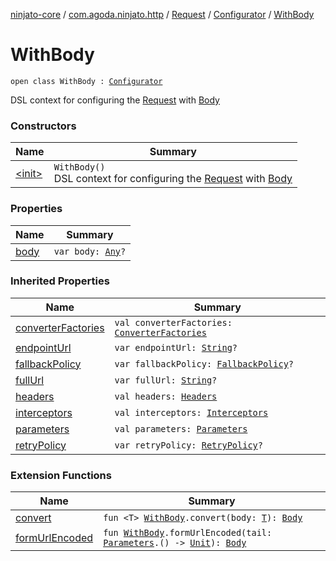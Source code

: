 [ninjato-core](../../../../index.md) / [com.agoda.ninjato.http](../../../index.md) / [Request](../../index.md) / [Configurator](../index.md) / [WithBody](./index.md)

# WithBody

`open class WithBody : `[`Configurator`](../index.md)

DSL context for configuring the [Request](../../index.md) with [Body](../../../-body/index.md)

### Constructors

| Name | Summary |
|---|---|
| [&lt;init&gt;](-init-.md) | `WithBody()`<br>DSL context for configuring the [Request](../../index.md) with [Body](../../../-body/index.md) |

### Properties

| Name | Summary |
|---|---|
| [body](body.md) | `var body: `[`Any`](https://kotlinlang.org/api/latest/jvm/stdlib/kotlin/-any/index.html)`?` |

### Inherited Properties

| Name | Summary |
|---|---|
| [converterFactories](../converter-factories.md) | `val converterFactories: `[`ConverterFactories`](../../../../com.agoda.ninjato.converter/-converter-factories/index.md) |
| [endpointUrl](../endpoint-url.md) | `var endpointUrl: `[`String`](https://kotlinlang.org/api/latest/jvm/stdlib/kotlin/-string/index.html)`?` |
| [fallbackPolicy](../fallback-policy.md) | `var fallbackPolicy: `[`FallbackPolicy`](../../../../com.agoda.ninjato.policy/-fallback-policy/index.md)`?` |
| [fullUrl](../full-url.md) | `var fullUrl: `[`String`](https://kotlinlang.org/api/latest/jvm/stdlib/kotlin/-string/index.html)`?` |
| [headers](../headers.md) | `val headers: `[`Headers`](../../../-headers/index.md) |
| [interceptors](../interceptors.md) | `val interceptors: `[`Interceptors`](../../../../com.agoda.ninjato.intercept/-interceptors/index.md) |
| [parameters](../parameters.md) | `val parameters: `[`Parameters`](../../../-parameters/index.md) |
| [retryPolicy](../retry-policy.md) | `var retryPolicy: `[`RetryPolicy`](../../../../com.agoda.ninjato.policy/-retry-policy/index.md)`?` |

### Extension Functions

| Name | Summary |
|---|---|
| [convert](../../../../com.agoda.ninjato.misc/convert.md) | `fun <T> `[`WithBody`](./index.md)`.convert(body: `[`T`](../../../../com.agoda.ninjato.misc/convert.md#T)`): `[`Body`](../../../-body/index.md) |
| [formUrlEncoded](../../../../com.agoda.ninjato.misc/form-url-encoded.md) | `fun `[`WithBody`](./index.md)`.formUrlEncoded(tail: `[`Parameters`](../../../-parameters/index.md)`.() -> `[`Unit`](https://kotlinlang.org/api/latest/jvm/stdlib/kotlin/-unit/index.html)`): `[`Body`](../../../-body/index.md) |
